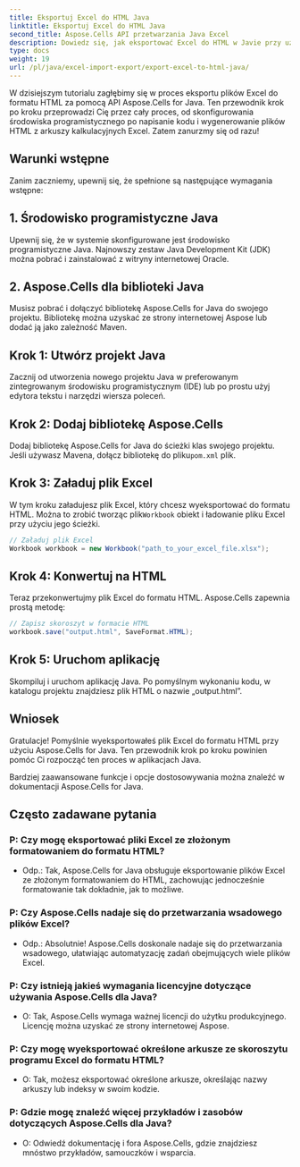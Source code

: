 ```yaml
---
title: Eksportuj Excel do HTML Java
linktitle: Eksportuj Excel do HTML Java
second_title: Aspose.Cells API przetwarzania Java Excel
description: Dowiedz się, jak eksportować Excel do HTML w Javie przy użyciu Aspose.Cells dla Java. Postępuj zgodnie z tym przewodnikiem krok po kroku z kodem źródłowym, aby bezproblemowo konwertować pliki Excel do formatu HTML.
type: docs
weight: 19
url: /pl/java/excel-import-export/export-excel-to-html-java/
---
```

W dzisiejszym tutorialu zagłębimy się w proces eksportu plików Excel do formatu HTML za pomocą API Aspose.Cells for Java. Ten przewodnik krok po kroku przeprowadzi Cię przez cały proces, od skonfigurowania środowiska programistycznego po napisanie kodu i wygenerowanie plików HTML z arkuszy kalkulacyjnych Excel. Zatem zanurzmy się od razu!

## Warunki wstępne

Zanim zaczniemy, upewnij się, że spełnione są następujące wymagania wstępne:

## 1. Środowisko programistyczne Java

Upewnij się, że w systemie skonfigurowane jest środowisko programistyczne Java. Najnowszy zestaw Java Development Kit (JDK) można pobrać i zainstalować z witryny internetowej Oracle.

## 2. Aspose.Cells dla biblioteki Java

Musisz pobrać i dołączyć bibliotekę Aspose.Cells for Java do swojego projektu. Bibliotekę można uzyskać ze strony internetowej Aspose lub dodać ją jako zależność Maven.

## Krok 1: Utwórz projekt Java

Zacznij od utworzenia nowego projektu Java w preferowanym zintegrowanym środowisku programistycznym (IDE) lub po prostu użyj edytora tekstu i narzędzi wiersza poleceń.

## Krok 2: Dodaj bibliotekę Aspose.Cells

 Dodaj bibliotekę Aspose.Cells for Java do ścieżki klas swojego projektu. Jeśli używasz Mavena, dołącz bibliotekę do pliku`pom.xml` plik.

## Krok 3: Załaduj plik Excel

 W tym kroku załadujesz plik Excel, który chcesz wyeksportować do formatu HTML. Można to zrobić tworząc plik`Workbook` obiekt i ładowanie pliku Excel przy użyciu jego ścieżki.

```java
// Załaduj plik Excel
Workbook workbook = new Workbook("path_to_your_excel_file.xlsx");
```

## Krok 4: Konwertuj na HTML

Teraz przekonwertujmy plik Excel do formatu HTML. Aspose.Cells zapewnia prostą metodę:

```java
// Zapisz skoroszyt w formacie HTML
workbook.save("output.html", SaveFormat.HTML);
```

## Krok 5: Uruchom aplikację

Skompiluj i uruchom aplikację Java. Po pomyślnym wykonaniu kodu, w katalogu projektu znajdziesz plik HTML o nazwie „output.html”.

## Wniosek

Gratulacje! Pomyślnie wyeksportowałeś plik Excel do formatu HTML przy użyciu Aspose.Cells for Java. Ten przewodnik krok po kroku powinien pomóc Ci rozpocząć ten proces w aplikacjach Java.

Bardziej zaawansowane funkcje i opcje dostosowywania można znaleźć w dokumentacji Aspose.Cells for Java.


## Często zadawane pytania

###	P: Czy mogę eksportować pliki Excel ze złożonym formatowaniem do formatu HTML?
   - Odp.: Tak, Aspose.Cells for Java obsługuje eksportowanie plików Excel ze złożonym formatowaniem do HTML, zachowując jednocześnie formatowanie tak dokładnie, jak to możliwe.

### P: Czy Aspose.Cells nadaje się do przetwarzania wsadowego plików Excel?
   - Odp.: Absolutnie! Aspose.Cells doskonale nadaje się do przetwarzania wsadowego, ułatwiając automatyzację zadań obejmujących wiele plików Excel.

### P: Czy istnieją jakieś wymagania licencyjne dotyczące używania Aspose.Cells dla Java?
   - O: Tak, Aspose.Cells wymaga ważnej licencji do użytku produkcyjnego. Licencję można uzyskać ze strony internetowej Aspose.

### P: Czy mogę wyeksportować określone arkusze ze skoroszytu programu Excel do formatu HTML?
   - O: Tak, możesz eksportować określone arkusze, określając nazwy arkuszy lub indeksy w swoim kodzie.

### P: Gdzie mogę znaleźć więcej przykładów i zasobów dotyczących Aspose.Cells dla Java?
   - O: Odwiedź dokumentację i fora Aspose.Cells, gdzie znajdziesz mnóstwo przykładów, samouczków i wsparcia.